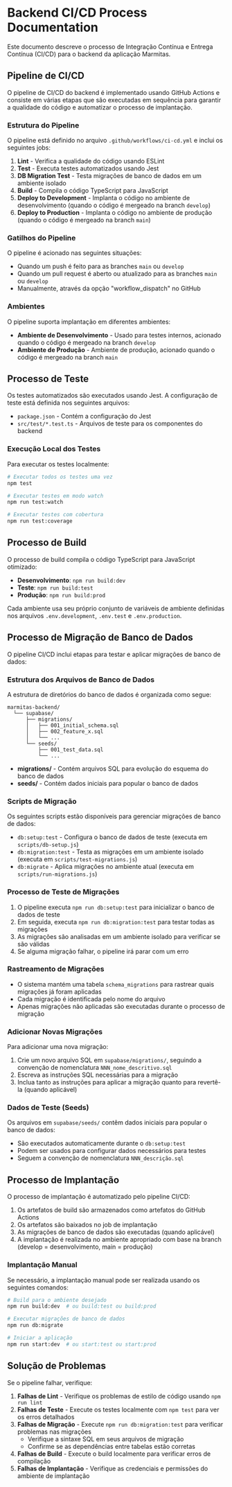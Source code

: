 # Backend CI/CD Process Documentation

Este documento descreve o processo de Integração Contínua e Entrega Contínua (CI/CD) para o backend da aplicação Marmitas.

## Pipeline de CI/CD

O pipeline de CI/CD do backend é implementado usando GitHub Actions e consiste em várias etapas que são executadas em sequência para garantir a qualidade do código e automatizar o processo de implantação.

### Estrutura do Pipeline

O pipeline está definido no arquivo `.github/workflows/ci-cd.yml` e inclui os seguintes jobs:

1. **Lint** - Verifica a qualidade do código usando ESLint
2. **Test** - Executa testes automatizados usando Jest
3. **DB Migration Test** - Testa migrações de banco de dados em um ambiente isolado
4. **Build** - Compila o código TypeScript para JavaScript
5. **Deploy to Development** - Implanta o código no ambiente de desenvolvimento (quando o código é mergeado na branch `develop`)
6. **Deploy to Production** - Implanta o código no ambiente de produção (quando o código é mergeado na branch `main`)

### Gatilhos do Pipeline

O pipeline é acionado nas seguintes situações:

- Quando um push é feito para as branches `main` ou `develop`
- Quando um pull request é aberto ou atualizado para as branches `main` ou `develop`
- Manualmente, através da opção "workflow_dispatch" no GitHub

### Ambientes

O pipeline suporta implantação em diferentes ambientes:

- **Ambiente de Desenvolvimento** - Usado para testes internos, acionado quando o código é mergeado na branch `develop`
- **Ambiente de Produção** - Ambiente de produção, acionado quando o código é mergeado na branch `main`

## Processo de Teste

Os testes automatizados são executados usando Jest. A configuração de teste está definida nos seguintes arquivos:

- `package.json` - Contém a configuração do Jest
- `src/test/*.test.ts` - Arquivos de teste para os componentes do backend

### Execução Local dos Testes

Para executar os testes localmente:

```bash
# Executar todos os testes uma vez
npm test

# Executar testes em modo watch
npm run test:watch

# Executar testes com cobertura
npm run test:coverage
```

## Processo de Build

O processo de build compila o código TypeScript para JavaScript otimizado:

- **Desenvolvimento**: `npm run build:dev`
- **Teste**: `npm run build:test`
- **Produção**: `npm run build:prod`

Cada ambiente usa seu próprio conjunto de variáveis de ambiente definidas nos arquivos `.env.development`, `.env.test` e `.env.production`.

## Processo de Migração de Banco de Dados

O pipeline CI/CD inclui etapas para testar e aplicar migrações de banco de dados:

### Estrutura dos Arquivos de Banco de Dados

A estrutura de diretórios do banco de dados é organizada como segue:

```
marmitas-backend/
  └── supabase/
      ├── migrations/
      │   ├── 001_initial_schema.sql
      │   ├── 002_feature_x.sql
      │   └── ...
      └── seeds/
          ├── 001_test_data.sql
          └── ...
```

- **migrations/** - Contém arquivos SQL para evolução do esquema do banco de dados
- **seeds/** - Contém dados iniciais para popular o banco de dados

### Scripts de Migração

Os seguintes scripts estão disponíveis para gerenciar migrações de banco de dados:

- `db:setup:test` - Configura o banco de dados de teste (executa em `scripts/db-setup.js`)
- `db:migration:test` - Testa as migrações em um ambiente isolado (executa em `scripts/test-migrations.js`)
- `db:migrate` - Aplica migrações no ambiente atual (executa em `scripts/run-migrations.js`)

### Processo de Teste de Migrações

1. O pipeline executa `npm run db:setup:test` para inicializar o banco de dados de teste
2. Em seguida, executa `npm run db:migration:test` para testar todas as migrações
3. As migrações são analisadas em um ambiente isolado para verificar se são válidas
4. Se alguma migração falhar, o pipeline irá parar com um erro

### Rastreamento de Migrações

- O sistema mantém uma tabela `schema_migrations` para rastrear quais migrações já foram aplicadas
- Cada migração é identificada pelo nome do arquivo
- Apenas migrações não aplicadas são executadas durante o processo de migração

### Adicionar Novas Migrações

Para adicionar uma nova migração:

1. Crie um novo arquivo SQL em `supabase/migrations/`, seguindo a convenção de nomenclatura `NNN_nome_descritivo.sql`
2. Escreva as instruções SQL necessárias para a migração
3. Inclua tanto as instruções para aplicar a migração quanto para revertê-la (quando aplicável)

### Dados de Teste (Seeds)

Os arquivos em `supabase/seeds/` contêm dados iniciais para popular o banco de dados:

- São executados automaticamente durante o `db:setup:test`
- Podem ser usados para configurar dados necessários para testes
- Seguem a convenção de nomenclatura `NNN_descrição.sql`

## Processo de Implantação

O processo de implantação é automatizado pelo pipeline CI/CD:

1. Os artefatos de build são armazenados como artefatos do GitHub Actions
2. Os artefatos são baixados no job de implantação
3. As migrações de banco de dados são executadas (quando aplicável)
4. A implantação é realizada no ambiente apropriado com base na branch (develop = desenvolvimento, main = produção)

### Implantação Manual

Se necessário, a implantação manual pode ser realizada usando os seguintes comandos:

```bash
# Build para o ambiente desejado
npm run build:dev  # ou build:test ou build:prod

# Executar migrações de banco de dados
npm run db:migrate

# Iniciar a aplicação
npm run start:dev  # ou start:test ou start:prod
```

## Solução de Problemas

Se o pipeline falhar, verifique:

1. **Falhas de Lint** - Verifique os problemas de estilo de código usando `npm run lint`
2. **Falhas de Teste** - Execute os testes localmente com `npm test` para ver os erros detalhados
3. **Falhas de Migração** - Execute `npm run db:migration:test` para verificar problemas nas migrações
   - Verifique a sintaxe SQL em seus arquivos de migração
   - Confirme se as dependências entre tabelas estão corretas
4. **Falhas de Build** - Execute o build localmente para verificar erros de compilação
5. **Falhas de Implantação** - Verifique as credenciais e permissões do ambiente de implantação 